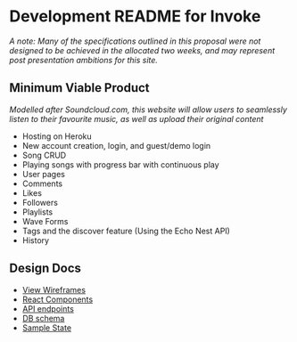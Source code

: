 
# Development README for Invoke

_A note: Many of the specifications outlined in this proposal were not designed to be achieved in the allocated two weeks, and may represent post presentation ambitions for this site._

## Minimum Viable Product

_Modelled after Soundcloud.com, this website will allow users to seamlessly listen to their favourite music, as well as upload their original content_

* Hosting on Heroku
* New account creation, login, and guest/demo login
* Song CRUD
* Playing songs with progress bar with continuous play
* User pages
* Comments
* Likes
* Followers
* Playlists
* Wave Forms
* Tags and the discover feature (Using the Echo Nest API)
* History

## Design Docs
* [View Wireframes][wireframes]
* [React Components][components]
* [API endpoints][api-endpoints]
* [DB schema][schema]
* [Sample State][sample-state]

[wireframes]: docs/wireframes
[components]: docs/component-hierarchy.md
[sample-state]: docs/sample-state.md
[api-endpoints]: docs/api-endpoints.md
[schema]: docs/schema.md
